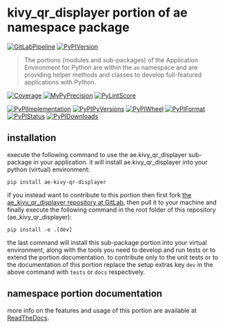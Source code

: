 <!--
  THIS FILE IS EXCLUSIVELY MAINTAINED IN THE NAMESPACE ROOT PACKAGE. CHANGES HAVE TO BE DONE THERE.
-->
# kivy_qr_displayer portion of ae namespace package

[![GitLabPipeline](https://img.shields.io/gitlab/pipeline/ae-group/ae_kivy_qr_displayer/master?logo=python)](
    https://gitlab.com/ae-group/ae_kivy_qr_displayer)
[![PyPIVersion](https://img.shields.io/pypi/v/ae_kivy_qr_displayer)](
    https://pypi.org/project/ae-kivy-qr-displayer/#history)

>The portions (modules and sub-packages) of the Application Environment for Python are within
the `ae` namespace and are providing helper methods and classes to develop
full-featured applications with Python.

[![Coverage](https://ae-group.gitlab.io/ae_kivy_qr_displayer/coverage.svg)](
    https://ae-group.gitlab.io/ae_kivy_qr_displayer/coverage/ae_kivy_qr_displayer_py.html)
[![MyPyPrecision](https://ae-group.gitlab.io/ae_kivy_qr_displayer/mypy.svg)](
    https://ae-group.gitlab.io/ae_kivy_qr_displayer/lineprecision.txt)
[![PyLintScore](https://ae-group.gitlab.io/ae_kivy_qr_displayer/pylint.svg)](
    https://ae-group.gitlab.io/ae_kivy_qr_displayer/pylint.log)

[![PyPIImplementation](https://img.shields.io/pypi/implementation/ae_kivy_qr_displayer)](
    https://pypi.org/project/ae-kivy-qr-displayer/)
[![PyPIPyVersions](https://img.shields.io/pypi/pyversions/ae_kivy_qr_displayer)](
    https://pypi.org/project/ae-kivy-qr-displayer/)
[![PyPIWheel](https://img.shields.io/pypi/wheel/ae_kivy_qr_displayer)](
    https://pypi.org/project/ae-kivy-qr-displayer/)
[![PyPIFormat](https://img.shields.io/pypi/format/ae_kivy_qr_displayer)](
    https://pypi.org/project/ae-kivy-qr-displayer/)
[![PyPIStatus](https://img.shields.io/pypi/status/ae_kivy_qr_displayer)](
    https://libraries.io/pypi/ae-kivy-qr-displayer)
[![PyPIDownloads](https://img.shields.io/pypi/dm/ae_kivy_qr_displayer)](
    https://pypi.org/project/ae-kivy-qr-displayer/#files)


## installation


execute the following command to use the ae.kivy_qr_displayer sub-package in your
application. it will install ae.kivy_qr_displayer into your python (virtual) environment:
 
```shell script
pip install ae-kivy-qr-displayer
```

if you instead want to contribute to this portion then first fork
[the ae_kivy_qr_displayer repository at GitLab](https://gitlab.com/ae-group/ae_kivy_qr_displayer "ae.kivy_qr_displayer code repository"),
then pull it to your machine and finally execute the following command in the root folder
of this repository (ae_kivy_qr_displayer):

```shell script
pip install -e .[dev]
```

the last command will install this sub-package portion into your virtual environment, along with
the tools you need to develop and run tests or to extend the portion documentation.
to contribute only to the unit tests or to the documentation of this portion replace
the setup extras key `dev` in the above command with `tests` or `docs` respectively.


## namespace portion documentation

more info on the features and usage of this portion are available at
[ReadTheDocs](https://ae.readthedocs.io/en/latest/_autosummary/ae.kivy_qr_displayer.html#module-ae.kivy_qr_displayer
"ae_kivy_qr_displayer documentation").

<!-- common files version 0.2.77 deployed version 0.2.5 (with 0.2.77)
     to https://gitlab.com/ae-group as ae_kivy_qr_displayer sub-package as well as
     to https://ae-group.gitlab.io with CI check results as well as
     to https://pypi.org/project/ae-kivy-qr-displayer as namespace portion ae-kivy-qr-displayer.
-->
